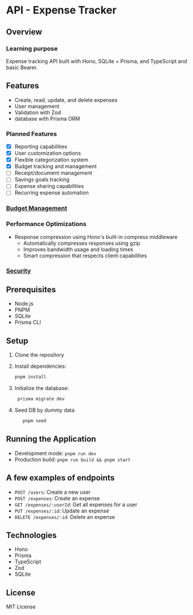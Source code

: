 # API - Expense Tracker

## Overview

### Learning purpose

Expense tracking API built with Hono, SQLite + Prisma, and TypeScript and basic Bearer.

## Features

- Create, read, update, and delete expenses
- User management
- Validation with Zod
- database with Prisma ORM

### Planned Features

- [x] Reporting capabilities
- [x] User customization options
- [x] Flexible categorization system
- [x] Budget tracking and management
- [ ] Receipt/document management
- [ ] Savings goals tracking
- [ ] Expense sharing capabilities
- [ ] Recurring expense automation

### [Budget Management](./docs/budget.md)

### Performance Optimizations

- Response compression using Hono's built-in compress middleware
  - Automatically compresses responses using gzip
  - Improves bandwidth usage and loading times
  - Smart compression that respects client capabilities

### [Security](./docs/security.md)

## Prerequisites

- Node.js
- PNPM
- SQLite
- Prisma CLI

## Setup

1. Clone the repository
2. Install dependencies:

   ```bash
   pnpm install
   ```

3. Initialize the database:
   ```bash
    prisma migrate dev
   ```
4. Seed DB by dummy data
   ```bash
      pnpm seed
   ```

## Running the Application

- Development mode: `pnpm run dev`
- Production build: `pnpm run build && pnpm start`

## A few examples of endpoints

- `POST /users`: Create a new user
- `POST /expenses`: Create an expense
- `GET /expenses/:userId`: Get all expenses for a user
- `PUT /expenses/:id`: Update an expense
- `DELETE /expenses/:id`: Delete an expense

## Technologies

- Hono
- Prisma
- TypeScript
- Zod
- SQLite

## License

MIT License
